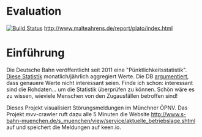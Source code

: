 # Evaluation
[![Build Status](https://travis-ci.org/malteahrens/mvv-app.svg?branch=master)](https://travis-ci.org/malteahrens/mvv-app)
http://www.malteahrens.de/report/plato/index.html

# Einführung
Die Deutsche Bahn veröffentlicht seit 2011 eine "Pünktlichkeitsstatistik". [Diese Statistik](http://www.bahn.de/p/view/buchung/auskunft/puenktlichkeit_personenverkehr.shtml) monatlich/jährlich aggregiert Werte. Die DB [argumentiert](http://www.bahn.de/p/view/mdb/bahnintern/fahrplan_und_buchung/reiseauskunft/p_nktlichkeitskommunikation/MDB101020-FAQ_Puenktlichkeit_2012.pdf), dass genauere Werte nicht interessant seien. Finde ich schon: interessant sind die Rohdaten... um die Statistik überprüfen zu können. Schön wäre es zu wissen, wieviele Menschen von den Zugausfällen betroffen sind!

Dieses Projekt visualisiert Störungsmeldungen im Münchner ÖPNV. Das Projekt mvv-crawler ruft dazu alle 5 Minuten die Website http://www.s-bahn-muenchen.de/s_muenchen/view/service/aktuelle_betriebslage.shtml auf und speichert die Meldungen auf keen.io.
